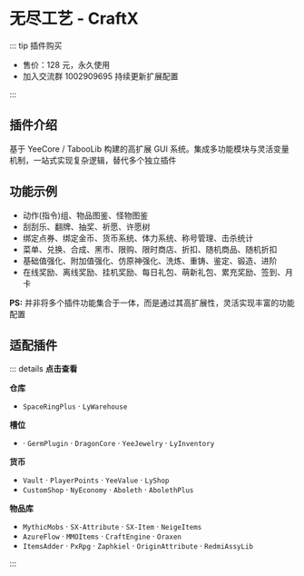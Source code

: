 # 无尽工艺 - CraftX

::: tip 插件购买

- 售价：128 元，永久使用
- 加入交流群 1002909695 持续更新扩展配置

:::

## 插件介绍

基于 YeeCore / TabooLib 构建的高扩展 GUI 系统。集成多功能模块与灵活变量机制，一站式实现复杂逻辑，替代多个独立插件

## 功能示例

- 动作(指令)组、物品图鉴、怪物图鉴
- 刮刮乐、翻牌、抽奖、祈愿、许愿树
- 绑定点券、绑定金币、货币系统、体力系统、称号管理、击杀统计
- 菜单、兑换、合成、黑市、限购、限时商店、折扣、随机商品、随机折扣
- 基础值强化、附加值强化、仿原神强化、洗炼、重铸、鉴定、锻造、进阶
- 在线奖励、离线奖励、挂机奖励、每日礼包、萌新礼包、累充奖励、签到、月卡

**PS:** 并非将多个插件功能集合于一体，而是通过其高扩展性，灵活实现丰富的功能配置

## 适配插件

::: details **点击查看**

**仓库**

- `SpaceRingPlus` · `LyWarehouse`

**槽位**

- · `GermPlugin` · `DragonCore` · `YeeJewelry` · `LyInventory`

**货币**

- `Vault` · `PlayerPoints` · `YeeValue` · `LyShop`
- `CustomShop` · `NyEconomy` · `Aboleth` · `AbolethPlus`

**物品库**

- `MythicMobs` · `SX-Attribute` · `SX-Item` · `NeigeItems`
- `AzureFlow` · `MMOItems` · `CraftEngine` · `Oraxen`
- `ItemsAdder` · `PxRpg` · `Zaphkiel` · `OriginAttribute` · `RedmiAssyLib`

:::
